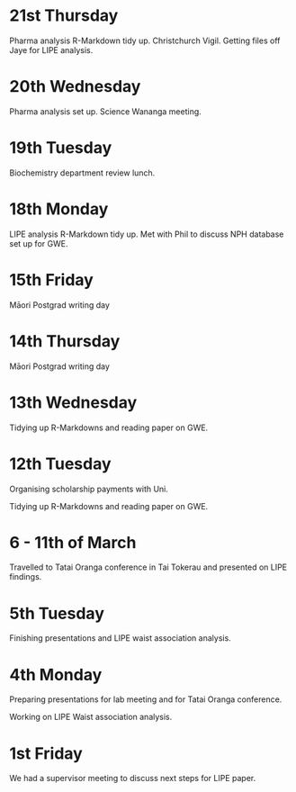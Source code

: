  
 # 21st Thursday 
 
 Pharma analysis R-Markdown tidy up.  Christchurch Vigil.  Getting files off Jaye for LIPE analysis. 
 
 # 20th Wednesday 
 
 Pharma analysis set up.  Science Wananga meeting. 
 
 # 19th Tuesday 
 
 Biochemistry department review lunch.  
 
 # 18th Monday 
 
 LIPE analysis R-Markdown tidy up.  Met with Phil to discuss NPH database set up for GWE.  
 
 # 15th Friday  
 
 Māori Postgrad writing day 
 
 # 14th Thursday 
 
 Māori Postgrad writing day 
 
 # 13th Wednesday 
 
 Tidying up R-Markdowns and reading paper on GWE. 
  
 # 12th Tuesday 
 
 Organising scholarship payments with Uni. 
 
 Tidying up R-Markdowns and reading paper on GWE. 
 
 # 6 - 11th of March 
 
 Travelled to Tatai Oranga conference in Tai Tokerau and presented on LIPE findings.  
 
 # 5th Tuesday 
 
 Finishing presentations and LIPE waist association analysis. 
 
 # 4th Monday 
 
 Preparing presentations for lab meeting and for Tatai Oranga conference. 
 
 Working on LIPE Waist association analysis. 
 
 # 1st Friday 
 
 We had a supervisor meeting to discuss next steps for LIPE paper.  
